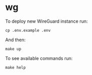 # wg

To deploy new WireGuard instance run:

```shell
cp .env.example .env
```

And then:

```shell
make up
```

To see available commands run:

```shell
make help
```
